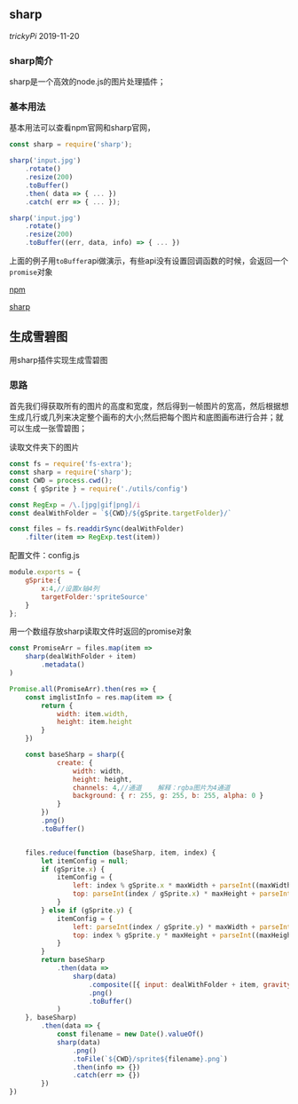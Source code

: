 ## sharp
*trickyPi* 2019-11-20

### sharp简介

sharp是一个高效的node.js的图片处理插件；

### 基本用法

基本用法可以查看npm官网和sharp官网，
```js
const sharp = require('sharp');

sharp('input.jpg')
    .rotate()
    .resize(200)
    .toBuffer()
    .then( data => { ... })
    .catch( err => { ... });

sharp('input.jpg')
    .rotate()
    .resize(200)
    .toBuffer((err, data, info) => { ... })
```

上面的例子用`toBuffer`api做演示，有些api没有设置回调函数的时候，会返回一个`promise`对象

[npm](https://www.npmjs.com/package/sharp)

[sharp](https://sharp.pixelplumbing.com/en/stable/)

## 生成雪碧图

用sharp插件实现生成雪碧图

### 思路
首先我们得获取所有的图片的高度和宽度，然后得到一帧图片的宽高，然后根据想生成几行或几列来决定整个画布的大小;然后把每个图片和底图画布进行合并；就可以生成一张雪碧图；

读取文件夹下的图片
```js
const fs = require('fs-extra');
const sharp = require('sharp');
const CWD = process.cwd();
const { gSprite } = require('./utils/config')

const RegExp = /\.[jpg|gif|png]/i
const dealWithFolder = `${CWD}/${gSprite.targetFolder}/`

const files = fs.readdirSync(dealWithFolder)
    .filter(item => RegExp.test(item))
```


配置文件：config.js
```js
module.exports = {
    gSprite:{
        x:4,//设置x轴4列
        targetFolder:'spriteSource'
    }
};
```

用一个数组存放sharp读取文件时返回的promise对象
```js
const PromiseArr = files.map(item =>
    sharp(dealWithFolder + item)
        .metadata()
)
```

```js
Promise.all(PromiseArr).then(res => {
    const imglistInfo = res.map(item => {
        return {
            width: item.width,
            height: item.height
        }
    })

    const baseSharp = sharp({
            create: {
                width: width,
                height: height,
                channels: 4,//通道    解释：rgba图片为4通道
                background: { r: 255, g: 255, b: 255, alpha: 0 }
            }
        })
        .png()
        .toBuffer()


    files.reduce(function (baseSharp, item, index) {
        let itemConfig = null;
        if (gSprite.x) {
            itemConfig = {
                left: index % gSprite.x * maxWidth + parseInt((maxWidth - imglistInfo[index].width) / 2),
                top: parseInt(index / gSprite.x) * maxHeight + parseInt((maxHeight - imglistInfo[index].height) / 2)
            }
        } else if (gSprite.y) {
            itemConfig = {
                left: parseInt(index / gSprite.y) * maxWidth + parseInt((maxWidth - imglistInfo[index].width) / 2),
                top: index % gSprite.y * maxHeight + parseInt((maxHeight - imglistInfo[index].height) / 2)
            }
        }
        return baseSharp
            .then(data =>
                sharp(data)
                    .composite([{ input: dealWithFolder + item, gravity: 'southeast', ...itemConfig }])
                    .png()
                    .toBuffer()
            )
    }, baseSharp)
        .then(data => {
            const filename = new Date().valueOf()
            sharp(data)
                .png()
                .toFile(`${CWD}/sprite${filename}.png`)
                .then(info => {})
                .catch(err => {})
        })
})
```